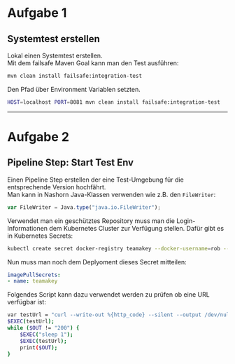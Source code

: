 # Aufgabe 1

## Systemtest erstellen
Lokal einen Systemtest erstellen.  
Mit dem failsafe Maven Goal kann man den Test ausführen:
```bash
mvn clean install failsafe:integration-test
```
Den Pfad über Environment Variablen setzten.
```bash
HOST=localhost PORT=8081 mvn clean install failsafe:integration-test
```
---
 
# Aufgabe 2

## Pipeline Step: Start Test Env
Einen Pipeline Step erstellen der eine Test-Umgebung für die entsprechende Version hochfährt.  
Man kann in Nashorn Java-Klassen verwenden wie z.B. den `FileWriter`:
```javascript
var FileWriter = Java.type("java.io.FileWriter");
```
Verwendet man ein geschütztes Repository muss man die Login-Informationen dem Kubernetes Cluster zur Verfügung stellen. Dafür gibt es in Kubernetes Secrets:
```bash
kubectl create secret docker-registry teamakey --docker-username=rob --docker-password=1234 --docker-email=robert.brem@adesso.ch --docker-server=teama.disruptor.ninja:30500
```
Nun muss man noch dem Deplyoment dieses Secret mitteilen:
```yaml
imagePullSecrets:
- name: teamakey
```
Folgendes Script kann dazu verwendet werden zu prüfen ob eine URL verfügbar ist:
```bash
var testUrl = "curl --write-out %{http_code} --silent --output /dev/null http://teama.disruptor.ninja:31080/cars/resources/cars --max-time 2";
$EXEC(testUrl);
while ($OUT != "200") {
    $EXEC("sleep 1");
    $EXEC(testUrl);
    print($OUT);
}
```
